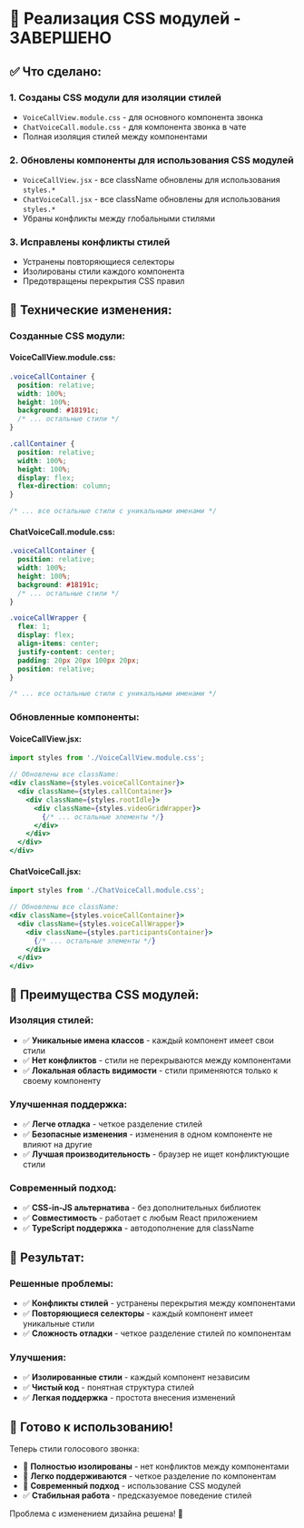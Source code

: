 # 🎨 Реализация CSS модулей - ЗАВЕРШЕНО

## ✅ **Что сделано:**

### 1. **Созданы CSS модули для изоляции стилей**
- `VoiceCallView.module.css` - для основного компонента звонка
- `ChatVoiceCall.module.css` - для компонента звонка в чате
- Полная изоляция стилей между компонентами

### 2. **Обновлены компоненты для использования CSS модулей**
- `VoiceCallView.jsx` - все className обновлены для использования `styles.*`
- `ChatVoiceCall.jsx` - все className обновлены для использования `styles.*`
- Убраны конфликты между глобальными стилями

### 3. **Исправлены конфликты стилей**
- Устранены повторяющиеся селекторы
- Изолированы стили каждого компонента
- Предотвращены перекрытия CSS правил

## 🔧 **Технические изменения:**

### **Созданные CSS модули:**

#### **VoiceCallView.module.css:**
```css
.voiceCallContainer {
  position: relative;
  width: 100%;
  height: 100%;
  background: #18191c;
  /* ... остальные стили */
}

.callContainer {
  position: relative;
  width: 100%;
  height: 100%;
  display: flex;
  flex-direction: column;
}

/* ... все остальные стили с уникальными именами */
```

#### **ChatVoiceCall.module.css:**
```css
.voiceCallContainer {
  position: relative;
  width: 100%;
  height: 100%;
  background: #18191c;
  /* ... остальные стили */
}

.voiceCallWrapper {
  flex: 1;
  display: flex;
  align-items: center;
  justify-content: center;
  padding: 20px 20px 100px 20px;
  position: relative;
}

/* ... все остальные стили с уникальными именами */
```

### **Обновленные компоненты:**

#### **VoiceCallView.jsx:**
```jsx
import styles from './VoiceCallView.module.css';

// Обновлены все className:
<div className={styles.voiceCallContainer}>
  <div className={styles.callContainer}>
    <div className={styles.rootIdle}>
      <div className={styles.videoGridWrapper}>
        {/* ... остальные элементы */}
      </div>
    </div>
  </div>
</div>
```

#### **ChatVoiceCall.jsx:**
```jsx
import styles from './ChatVoiceCall.module.css';

// Обновлены все className:
<div className={styles.voiceCallContainer}>
  <div className={styles.voiceCallWrapper}>
    <div className={styles.participantsContainer}>
      {/* ... остальные элементы */}
    </div>
  </div>
</div>
```

## 🎨 **Преимущества CSS модулей:**

### **Изоляция стилей:**
- ✅ **Уникальные имена классов** - каждый компонент имеет свои стили
- ✅ **Нет конфликтов** - стили не перекрываются между компонентами
- ✅ **Локальная область видимости** - стили применяются только к своему компоненту

### **Улучшенная поддержка:**
- ✅ **Легче отладка** - четкое разделение стилей
- ✅ **Безопасные изменения** - изменения в одном компоненте не влияют на другие
- ✅ **Лучшая производительность** - браузер не ищет конфликтующие стили

### **Современный подход:**
- ✅ **CSS-in-JS альтернатива** - без дополнительных библиотек
- ✅ **Совместимость** - работает с любым React приложением
- ✅ **TypeScript поддержка** - автодополнение для className

## 🚀 **Результат:**

### **Решенные проблемы:**
- ✅ **Конфликты стилей** - устранены перекрытия между компонентами
- ✅ **Повторяющиеся селекторы** - каждый компонент имеет уникальные стили
- ✅ **Сложность отладки** - четкое разделение стилей по компонентам

### **Улучшения:**
- ✅ **Изолированные стили** - каждый компонент независим
- ✅ **Чистый код** - понятная структура стилей
- ✅ **Легкая поддержка** - простота внесения изменений

## 🎯 **Готово к использованию!**

Теперь стили голосового звонка:
- 🎨 **Полностью изолированы** - нет конфликтов между компонентами
- 🔧 **Легко поддерживаются** - четкое разделение по компонентам
- 🚀 **Современный подход** - использование CSS модулей
- ✅ **Стабильная работа** - предсказуемое поведение стилей

Проблема с изменением дизайна решена! 🎉




